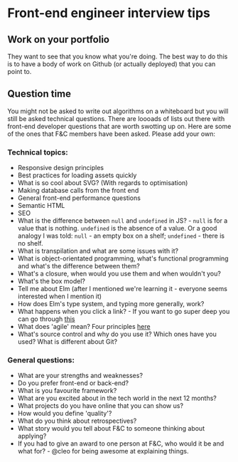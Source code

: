 # Front-end engineer interview tips

## Work on your portfolio
They want to see that you know what you're doing. The best way to do this is to have a body of work on Github (or actually deployed) that you can point to.

## Question time
You might not be asked to write out algorithms on a whiteboard but you will still be asked technical questions.
There are loooads of lists out there with front-end developer questions that are worth swotting up on.
Here are some of the ones that F&C members have been asked. Please add your own:

### Technical topics:
* Responsive design principles
* Best practices for loading assets quickly
* What is so cool about SVG? (With regards to optimisation)
* Making database calls from the front end
* General front-end performance questions
* Semantic HTML
* SEO
* What is the difference between `null` and `undefined` in JS? - `null` is for a value that is nothing. `undefined` is the absence of a value. Or a good analogy I was told: `null` - an empty box on a shelf; `undefined` - there is no shelf.
* What is transpilation and what are some issues with it?
* What is object-orientated programming, what's functional programming and what's the difference between them?
* What's a closure, when would you use them and when wouldn't you?
* What's the box model?
* Tell me about Elm (after I mentioned we're learning it - everyone seems interested when I mention it)
* How does Elm's type system, and typing more generally, work?
* What happens when you click a link? - If you want to go super deep you can go through [this](https://github.com/alex/what-happens-when)
* What does 'agile' mean? Four principles [here](http://agilemanifesto.org/)
* What's source control and why do you use it? Which ones have you used? What is different about Git?

### General questions:
* What are your strengths and weaknesses?
* Do you prefer front-end or back-end?
* What is you favourite framework?
* What are you excited about in the tech world in the next 12 months?
* What projects do you have online that you can show us?
* How would you define 'quality'?
* What do you think about retrospectives?
* What story would you tell about F&C to someone thinking about applying?
* If you had to give an award to one person at F&C, who would it be and what for? - @cleo for being awesome at explaining things.
